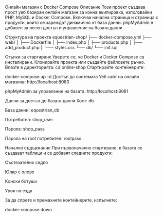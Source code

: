Онлайн магазин с Docker Compose
Описание
Този проект създава прост уеб базиран онлайн магазин за конна екипировка, използвайки PHP, MySQL и Docker Compose. Включва начална страница и страница с продукти, които се зареждат динамично от база данни. phpMyAdmin е добавен за лесен достъп и управление на базата данни.

Структура на проекта
equestrian-shop/
├── docker-compose.yml
├── web/
│   ├── Dockerfile
│   ├── index.php
│   ├── products.php
│   ├── add_product.php
│   └── styles.css
└── db/
    └── init.sql

Стъпки за стартиране
Уверете се, че Docker и Docker Compose са инсталирани.
Клонирайте проекта или създайте файловете ръчно.
Влезте в директорията:
cd online-shop
Стартирайте контейнерите:

docker-compose up -d
Достъп до системата
Уеб сайт на онлайн магазина: http://localhost:8080

phpMyAdmin за управление на базата: http://localhost:8081

Данни за достъп до базата данни
Хост: db

База данни: equestrian_db

Потребител: shop_user

Парола: shop_pass

Парола на root потребител: rootpass

Начално съдържание
При първоначално стартиране, в базата се създават таблици и се добавят следните продукти:

Състезателно седло

Юлар с олово

Конски ботуши

Урок по езда

За да спрете и премахнете контейнерите, изпълнете:

docker-compose down
